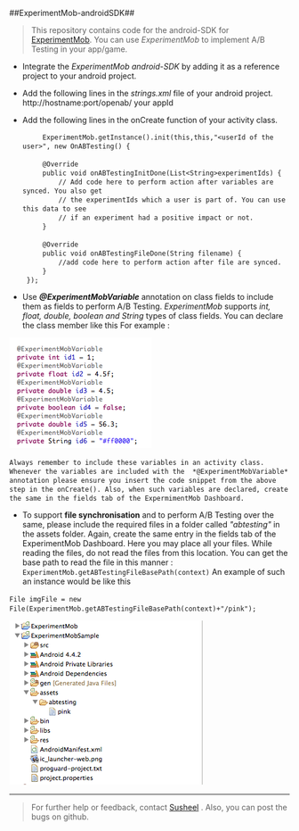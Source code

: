 ##ExperimentMob-androidSDK##
> This repository contains code for the android-SDK for [ExperimentMob](http://github.com/callmesusheel/ExperimentMob). You can use *ExperimentMob* to implement A/B Testing in your app/game. 
 
 * Integrate the *ExperimentMob android-SDK* by adding it as a reference project to your android project. 
 
 * Add the following lines in the *strings.xml* file of your android project.
		 <string name="experimentmob_basepath">http://hostname:port/openab/</string>
		 <string name="experimentmob_appid">your appId</string>
 * Add the following lines in the onCreate function of your activity class. 

			ExperimentMob.getInstance().init(this,this,"<userId of the user>", new OnABTesting() {
			
			@Override
			public void onABTestingInitDone(List<String>experimentIds) {
				// Add code here to perform action after variables are synced. You also get
				// the experimentIds which a user is part of. You can use this data to see  
				// if an experiment had a positive impact or not.
			}

			@Override
			public void onABTestingFileDone(String filename) {
				//add code here to perform action after file are synced.
			}
		});
 *  Use ***@ExperimentMobVariable*** annotation on class fields to include them as fields to perform A/B Testing.  *ExperimentMob* supports *int, float, double, boolean and String* types of class fields. You can declare the class member like this For example :
 
  ![Example](https://raw.githubusercontent.com/callmesusheel/ExperimentMob/master/screenshots/variables_dec.png)
	
    Always remember to include these variables in an activity class. Whenever the variables are included with the  *@ExperimentMobVariable* annotation please ensure you insert the code snippet from the above step in the onCreate(). Also, when such variables are declared, create the same in the fields tab of the ExpermimentMob Dashboard.
 *  To support **file synchronisation** and to perform A/B Testing over the same, please include the required files in a folder called *"abtesting"*  in the assets folder. Again, create the same entry in the fields tab of the ExperimentMob Dashboard. Here you may place all your files. While reading the files, do not read the files from this location. You can get the base path to read the file in this manner : 
`ExperimentMob.getABTestingFileBasePath(context)` 
An example of such an instance would be like this

 `File imgFile = new File(ExperimentMob.getABTestingFileBasePath(context)+"/pink");`
 
 ![Example](https://raw.githubusercontent.com/callmesusheel/ExperimentMob/master/screenshots/eclipse-assets.png)
 
----------
> For further help or feedback, contact [Susheel](mailto:susheel.s2k@gmail.com) . Also, you can post the bugs on github. 
